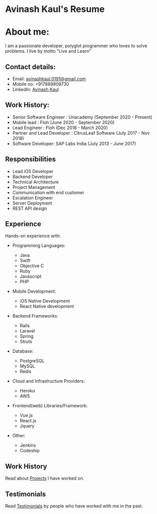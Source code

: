 # Avinash Kaul's Resume

# About me: 
  I am a passionate developer, polyglot programmer who loves to solve problems.
  I live by motto "Live and Learn"
  
## Contact details:

- Email: avinashkaul.0191@gmail.com
- Mobile no: +917889809730
- LinkedIn: [Avinash Kaul](https://www.linkedin.com/in/avinash-kaul-57ab9876/)

## Work History:
- Senior Software Engineer : Unacademy (September 2020 - Present)
- Mobile lead : Floh (June 2020 - September 2020)
- Lead Engineer : Floh (Dec 2018 - March 2020)
- Partner and Lead Developer : CitrusLeaf Software (July 2017 - Nov 2018)
- Software Developer: SAP Labs India (July 2013 - June 2017)

## Responsibilities

- Lead iOS Developer
- Backend Developer
- Technical Architecture
- Project Management
- Communication with end customer
- Escalation Engineer
- Server Deployment
- REST API design

## Experience

Hands-on experience with:

- Programming Languages:

  - Java
  - Swift
  - Objective C
  - Ruby
  - Javascript
  - PHP

- Mobile Development:

  - iOS Native Development
  - React Native development

- Backend Frameworks:

  - Rails
  - Laravel
  - Spring
  - Struts

- Database:

  - PostgreSQL
  - MySQL
  - Redis

- Cloud and Infrastructure Providers:

  - Heroku
  - AWS

- Frontend(web) Libraries/Framework:
  - Vue.js
  - React.js
  - Jquery
- Other:
  - Jenkins
  - Codeship

## Work History

Read about [Projects](Projects/README.md) I have worked on.

## Testimonials

Read [Testimonials](Testimonials/README.md) by people who have worked with me in the past.
